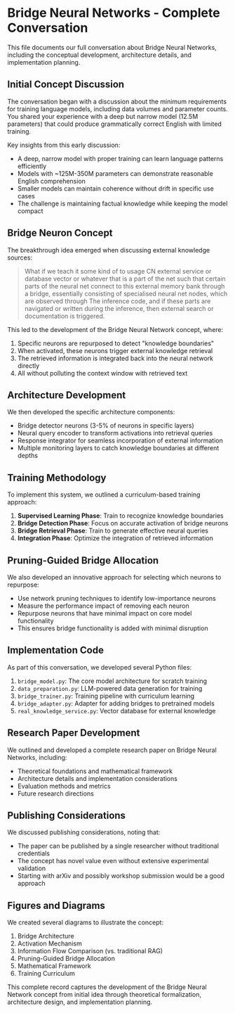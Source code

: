 # Bridge Neural Networks - Complete Conversation

This file documents our full conversation about Bridge Neural Networks, including the conceptual development, architecture details, and implementation planning.

## Initial Concept Discussion

The conversation began with a discussion about the minimum requirements for training language models, including data volumes and parameter counts. You shared your experience with a deep but narrow model (12.5M parameters) that could produce grammatically correct English with limited training.

Key insights from this early discussion:
- A deep, narrow model with proper training can learn language patterns efficiently
- Models with ~125M-350M parameters can demonstrate reasonable English comprehension
- Smaller models can maintain coherence without drift in specific use cases
- The challenge is maintaining factual knowledge while keeping the model compact

## Bridge Neuron Concept

The breakthrough idea emerged when discussing external knowledge sources:

> What if we teach it some kind of to usage CN external service or database vector or whatever that is a part of the net such that certain parts of the neural net connect to this external memory bank through a bridge, essentially consisting of specialised neural net nodes, which are observed through The inference code, and if these parts are navigated or written during the inference, then external search or documentation is triggered.

This led to the development of the Bridge Neural Network concept, where:
1. Specific neurons are repurposed to detect "knowledge boundaries"
2. When activated, these neurons trigger external knowledge retrieval
3. The retrieved information is integrated back into the neural network directly
4. All without polluting the context window with retrieved text

## Architecture Development

We then developed the specific architecture components:
- Bridge detector neurons (3-5% of neurons in specific layers)
- Neural query encoder to transform activations into retrieval queries
- Response integrator for seamless incorporation of external information
- Multiple monitoring layers to catch knowledge boundaries at different depths

## Training Methodology

To implement this system, we outlined a curriculum-based training approach:
1. **Supervised Learning Phase**: Train to recognize knowledge boundaries
2. **Bridge Detection Phase**: Focus on accurate activation of bridge neurons
3. **Bridge Retrieval Phase**: Train to generate effective neural queries
4. **Integration Phase**: Optimize the integration of retrieved information

## Pruning-Guided Bridge Allocation

We also developed an innovative approach for selecting which neurons to repurpose:
- Use network pruning techniques to identify low-importance neurons
- Measure the performance impact of removing each neuron
- Repurpose neurons that have minimal impact on core model functionality
- This ensures bridge functionality is added with minimal disruption

## Implementation Code

As part of this conversation, we developed several Python files:
1. `bridge_model.py`: The core model architecture for scratch training
2. `data_preparation.py`: LLM-powered data generation for training
3. `bridge_trainer.py`: Training pipeline with curriculum learning
4. `bridge_adapter.py`: Adapter for adding bridges to pretrained models
5. `real_knowledge_service.py`: Vector database for external knowledge

## Research Paper Development

We outlined and developed a complete research paper on Bridge Neural Networks, including:
- Theoretical foundations and mathematical framework
- Architecture details and implementation considerations
- Evaluation methods and metrics
- Future research directions

## Publishing Considerations

We discussed publishing considerations, noting that:
- The paper can be published by a single researcher without traditional credentials
- The concept has novel value even without extensive experimental validation
- Starting with arXiv and possibly workshop submission would be a good approach

## Figures and Diagrams

We created several diagrams to illustrate the concept:
1. Bridge Architecture
2. Activation Mechanism
3. Information Flow Comparison (vs. traditional RAG)
4. Pruning-Guided Bridge Allocation
5. Mathematical Framework
6. Training Curriculum

This complete record captures the development of the Bridge Neural Network concept from initial idea through theoretical formalization, architecture design, and implementation planning.
